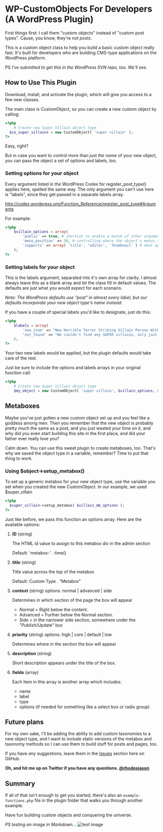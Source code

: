 # WP-CustomObjects For Developers (A WordPress Plugin)

First things first: I call them "custom objects" instead of "custom post types". Cause, you know, they're _not posts_.

This is a custom object class to help you build a basic custom object really fast. It's built for developers who are building CMS-type applications on the WordPress platform.

PS _I've submitted to get this in the WordPress SVN repo, too. We'll see._

## How to Use This Plugin

Download, install, and activate the plugin, which will give you access to a few new classes.

The main class is CustomObject, so you can create a new custom object by calling:

```php
<?php
	# Create new Super Villain object type
  $co_super_villains = new CustomObject( 'super villain' );
?>
```

Easy, right?

But in case you want to control more than just _the name_ of your new object, you can pass the object a set of options and labels, too.

### Setting options for your object

Every argument listed in the WordPress Codex for register_post_type() applies here, spelled the same way. The only argument you can't use here is "labels", since they get passed in a separate labels array.

http://codex.wordpress.org/Function_Reference/register_post_type#Arguments

For example:

```php
<?php
	$villain_options = array(
		'public' => true, # shortcut to enable a bunch of other arguments for public object types
		'menu_position' => 30, # controlling where the object's menus appear in the Admin Menu
		'supports' => array( 'title', 'editor', 'thumbnail' ) # what appears on the new/edit page
	);
?>
```

### Setting labels for your object

This is the labels argument, separated into it's own array for clarity. I almost always leave this as a blank array and let the class fill in default values. The defaults are just what you would expect for each scenario.

_Note: The WordPress defaults use "post" in almost every label, but our defaults incorporate your new object type's name instead._

If you have a couple of special labels you'd like to designate, just do this:

```php
<?php
	$labels = array(
		'new_item' => "New Horrible Terror Striking Villain Person With Evil Moustache",
		'not_found' => "We couldn't find any SUPER villains, only just regular villains"
	);
?>
```

Your two new labels would be applied, but the plugin defaults would take care of the rest.

Just be sure to include the options and labels arrays in your original function call:
  
```php
<?php
	# Create new Super Villain object type
	$my_object = new CustomObject( 'super villain', $villain_options, $villain_labels );
```

## Metaboxes

Maybe you've just gotten a new custom object set up and you feel like a goddess among men. Then you remember that the new object is probably pretty much the same as a post, and you just wasted your time on it, and why did you even start building this site in the first place, and did your father ever really love you?

Calm down. You can use this sweet plugin to create metaboxes, too. That's why we saved the object type in a variable, remember? Time to put that thing to work.

### Using $object->setup_metabox()

To set up a generic metabox for your new object type, use the variable you set when you created the new CustomObject. In our example, we used $super_villain

```php
<?php 
  $super_villain->setup_metabox( $villain_mb_options ); 
?>
```

Just like before, we pass this function an options array. Here are the available options:

1. **ID** (string)

    The HTML id value to assign to this metabox div in the admin section
    
    Default: 'metabox-' . time()

1. **title** (string)

    Title value across the top of the metabox
    
    Default: Custom Type . "Metabox"

1. **context** (string)
options: normal | advanced | side

    Determines in which section of the page the box will appear

    * Normal = Right below the content.
    * Advanced = Further below the Normal section.
    * Side = in the narrower side section, somewhere under the "Publish/Update" box

1. **priority** (string)
options: high | core | default | low

    Determines where in the section the box will appear

1. **description** (string)

    Short description appears under the title of the box.

1. **fields** (array)

    Each item in this array is another array which includes:

    * name
    * label
    * type
    * options (if needed for something like a select box or radio group)

## Future plans

For my own sake, I'll be adding the ability to add custom taxonomies to a new object type, and I want to include static versions of the metabox and taxonomy methods so I can use them to build stuff for posts and pages, too.

If you have _any_ suggestions, leave them in the [Issues](/jasonrhodes/WP-CustomObjects/issues/) section here on GitHub.

**Oh, and hit me up on Twitter if you have any questions. [@rhodesjason](http://twitter.com/rhodesjason)**

## Summary

If all of that isn't enough to get you started, there's also an ```example-functions.php``` file in the plugin folder that walks you through another example.

Have fun building custom objects and conquering the universe.


_PS testing an image in Markdown..._
![test image](http://blog.ajaxmasters.com/wp-content/uploads/2009/09/halo_wordpress.jpg)
